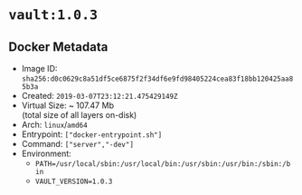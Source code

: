 # `vault:1.0.3`

## Docker Metadata

- Image ID: `sha256:d0c0629c8a51df5ce6875f2f34df6e9fd98405224cea83f18bb120425aa85b3a`
- Created: `2019-03-07T23:12:21.475429149Z`
- Virtual Size: ~ 107.47 Mb  
  (total size of all layers on-disk)
- Arch: `linux`/`amd64`
- Entrypoint: `["docker-entrypoint.sh"]`
- Command: `["server","-dev"]`
- Environment:
  - `PATH=/usr/local/sbin:/usr/local/bin:/usr/sbin:/usr/bin:/sbin:/bin`
  - `VAULT_VERSION=1.0.3`
